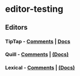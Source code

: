 # editor-testing

## Editors

### TipTap - [Comments](/src/content/tiptapComments.md) | [Docs](https://tiptap.dev/docs)

### Quill - [Comments](/src/content/quillComments.md) | [(Docs)](https://quilljs.com/docs/quickstart)

### Lexical - [Comments](/src/content/lexicalComments.md) | [(Docs)](https://lexical.dev/docs/intro)
